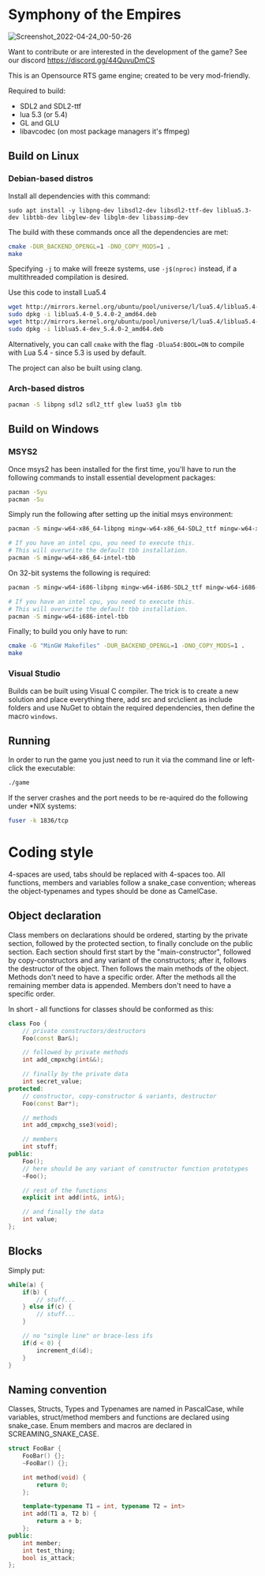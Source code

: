 # Symphony of the Empires
![Screenshot_2022-04-24_00-50-26](https://user-images.githubusercontent.com/39974089/164966091-b1683ebb-d1c5-4b22-b768-cb9c04b96b56.png)

Want to contribute or are interested in the development of the game? See our discord https://discord.gg/44QuvuDmCS

This is an Opensource RTS game engine; created to be very mod-friendly.

Required to build:

* SDL2 and SDL2-ttf
* lua 5.3 (or 5.4)
* GL and GLU
* libavcodec (on most package managers it's ffmpeg)

## Build on Linux

### Debian-based distros
Install all dependencies with this command:
```
sudo apt install -y libpng-dev libsdl2-dev libsdl2-ttf-dev liblua5.3-dev libtbb-dev libglew-dev libglm-dev libassimp-dev
```

The build with these commands once all the dependencies are met:
```sh
cmake -DUR_BACKEND_OPENGL=1 -DNO_COPY_MODS=1 .
make
```

Specifying `-j` to make will freeze systems, use `-j$(nproc)` instead, if a multithreaded compilation is desired.

Use this code to install Lua5.4
```sh
wget http://mirrors.kernel.org/ubuntu/pool/universe/l/lua5.4/liblua5.4-0_5.4.0-2_amd64.deb
sudo dpkg -i liblua5.4-0_5.4.0-2_amd64.deb
wget http://mirrors.kernel.org/ubuntu/pool/universe/l/lua5.4/liblua5.4-dev_5.4.0-2_amd64.deb
sudo dpkg -i liblua5.4-dev_5.4.0-2_amd64.deb
```
Alternatively, you can call `cmake` with the flag `-Dlua54:BOOL=ON` to compile with Lua 5.4 - since 5.3 is used by default.

The project can also be built using clang.

### Arch-based distros

```sh
pacman -S libpng sdl2 sdl2_ttf glew lua53 glm tbb
```

## Build on Windows

### MSYS2
Once msys2 has been installed for the first time, you'll have to run the following commands to install essential development packages:
```sh
pacman -Syu
pacman -Su
```

Simply run the following after setting up the initial msys environment:
```sh
pacman -S mingw-w64-x86_64-libpng mingw-w64-x86_64-SDL2_ttf mingw-w64-x86_64-SDL2 mingw-w64-x86_64-glew mingw-w64-x86_64-lua mingw-w64-x86_64-glm mingw-w64-x86_64-zlib

# If you have an intel cpu, you need to execute this.
# This will overwrite the default tbb installation.
pacman -S mingw-w64-x86_64-intel-tbb
```

On 32-bit systems the following is required:
```sh
pacman -S mingw-w64-i686-libpng mingw-w64-i686-SDL2_ttf mingw-w64-i686-SDL2 mingw-w64-i686-glew mingw-w64-i686-lua mingw-w64-i686-glm mingw-w64-i686-zlib

# If you have an intel cpu, you need to execute this.
# This will overwrite the default tbb installation.
pacman -S mingw-w64-i686-intel-tbb
```

Finally; to build you only have to run:
```sh
cmake -G "MinGW Makefiles" -DUR_BACKEND_OPENGL=1 -DNO_COPY_MODS=1 .
make
```

### Visual Studio
Builds can be built using Visual C compiler. The trick is to create a new solution and place everything there, add src and src\\client as include folders and use NuGet to obtain the required dependencies, then define the macro `windows`.

## Running
In order to run the game you just need to run it via the command line or left-click the executable:
```sh
./game
```

If the server crashes and the port needs to be re-aquired do the following under *NIX systems:
```sh
fuser -k 1836/tcp
```

# Coding style
4-spaces are used, tabs should be replaced with 4-spaces too. All functions, members and variables follow a
snake_case convention; whereas the object-typenames and types should be done as CamelCase.

## Object declaration
Class members on declarations should be ordered, starting by the private section, followed by the protected section, to
finally conclude on the public section. Each section should first start by the "main-constructor", followed by copy-constructors
and any variant of the constructors; after it, follows the destructor of the object. Then follows the main methods of the
object. Methods don't need to have a specific order. After the methods all the remaining member data is appended. Members
don't need to have a specific order.

In short - all functions for classes should be conformed as this:
```cpp
class Foo {
    // private constructors/destructors
    Foo(const Bar&);

    // followed by private methods
    int add_cmpxchg(int&&);

    // finally by the private data
    int secret_value;
protected:
    // constructor, copy-constructor & variants, destructor
    Foo(const Bar*);

    // methods
    int add_cmpxchg_sse3(void);

    // members
    int stuff;
public:
    Foo();
    // here should be any variant of constructor function prototypes
    ~Foo();

    // rest of the functions
    explicit int add(int&, int&);

    // and finally the data
    int value;
};
```

## Blocks
Simply put:
```cpp
while(a) {
    if(b) {
        // stuff...
    } else if(c) {
        // stuff...
    }

    // no "single line" or brace-less ifs
    if(d < 0) {
        increment_d(&d);
    }
}
```

## Naming convention
Classes, Structs, Types and Typenames are named in PascalCase, while variables, struct/method members and functions are declared using snake_case. Enum members and macros are declared in SCREAMING_SNAKE_CASE.

```cpp
struct FooBar {
    FooBar() {};
    ~FooBar() {};

    int method(void) {
        return 0;
    };

    template<typename T1 = int, typename T2 = int>
    int add(T1 a, T2 b) {
        return a + b;
    };
public:
    int member;
    int test_thing;
    bool is_attack;
};
